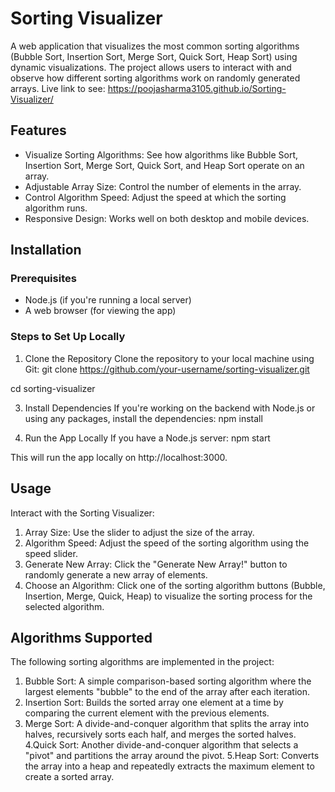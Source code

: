 # Sorting Visualizer

A web application that visualizes the most common sorting algorithms (Bubble Sort, Insertion Sort, Merge Sort, Quick Sort, Heap Sort) using dynamic visualizations. The project allows users to interact with and observe how different sorting algorithms work on randomly generated arrays.
Live link to see: https://poojasharma3105.github.io/Sorting-Visualizer/

## Features

- Visualize Sorting Algorithms: See how algorithms like Bubble Sort, Insertion Sort, Merge Sort, Quick Sort, and Heap Sort operate on an array.
- Adjustable Array Size: Control the number of elements in the array.
- Control Algorithm Speed: Adjust the speed at which the sorting algorithm runs.
- Responsive Design: Works well on both desktop and mobile devices.

## Installation

### Prerequisites
- Node.js (if you're running a local server)
- A web browser (for viewing the app)

### Steps to Set Up Locally
1. Clone the Repository
Clone the repository to your local machine using Git:
git clone https://github.com/your-username/sorting-visualizer.git

cd sorting-visualizer

3. Install Dependencies
If you're working on the backend with Node.js or using any packages, install the dependencies:
npm install

4. Run the App Locally
If you have a Node.js server:
npm start

This will run the app locally on http://localhost:3000.

## Usage
Interact with the Sorting Visualizer:
1. Array Size: Use the slider to adjust the size of the array.
2. Algorithm Speed: Adjust the speed of the sorting algorithm using the speed slider.
3. Generate New Array: Click the "Generate New Array!" button to randomly generate a new array of elements.
4. Choose an Algorithm: Click one of the sorting algorithm buttons (Bubble, Insertion, Merge, Quick, Heap) to visualize the sorting process for the selected algorithm.

## Algorithms Supported
The following sorting algorithms are implemented in the project:
1. Bubble Sort: A simple comparison-based sorting algorithm where the largest elements "bubble" to the end of the array after each iteration.
2. Insertion Sort: Builds the sorted array one element at a time by comparing the current element with the previous elements.
3. Merge Sort: A divide-and-conquer algorithm that splits the array into halves, recursively sorts each half, and merges the sorted halves.
4.Quick Sort: Another divide-and-conquer algorithm that selects a "pivot" and partitions the array around the pivot.
5.Heap Sort: Converts the array into a heap and repeatedly extracts the maximum element to create a sorted array.
